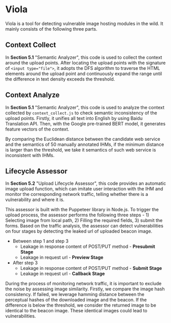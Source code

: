 # Viola
Viola is a tool for detecting vulnerable image hosting modules in the wild. It mainly consists of the following three parts.



## Context Collect

In **Section 5.1** "Semantic Analyzer", this code is used to collect the context around the upload points. After locating the upload points with the signature of `<input type="file">`, it adopts the DFS algorithm to traverse the HTML elements around the upload point and continuously expand the range until the difference in text density exceeds the threshold.



## Context Analyze

In **Section 5.1** "Semantic Analyzer", this code is used to analyze the context collected by `context_collect.js` to check semantic inconsistency of the upload points. Firstly, it unifies all text into English by using Baidu Translation API. Then, with the Google pre-trained BERT model, it generates feature vectors of the context.

By comparing the Euclidean distance between the candidate web service and the semantics of 50 manually annotated IHMs, if the minimum distance is larger than the threshold, we take it semantics of such web service is inconsistent with IHMs.



## Lifecycle Assessor

In **Section 5.2** "Upload Lifecycle Assessor", this code provides an automatic image upload function, which can imitate user interaction with the IHM and monitor the corresponding network traffic, telling whether there is a vulnerability and where it is. 

This assessor is built with the Puppeteer library in Node.js. To trigger the upload process, the assessor performs the following three steps - 1) Selecting image from local path, 2) Filling the required fields, 3) submit the forms. Based on the traffic analysis, the assessor can detect vulnerabilities on four stages by detecting the leaked url of uploaded beacon image.

+ Between step 1 and step 3
  + Leakage in response content of POST/PUT method - **Presubmit Stage**
  + Leakage in request url - **Preview Stage**
+ After step 3
  + Leakage in response content of POST/PUT method - **Submit Stage**
  + Leakage in request url - **Callback Stage**

During the process of monitoring network traffic, it is important to exclude the noise by assessing image similarity. Firstly, we compare the image hash consistency. If failed, we leverage hamming distance between the perceptual hashes of the downloaded image and the beacon. If the difference is below the threshold, we consider the returned image to be identical to the beacon image. These identical images could lead to vulnerabilities.

